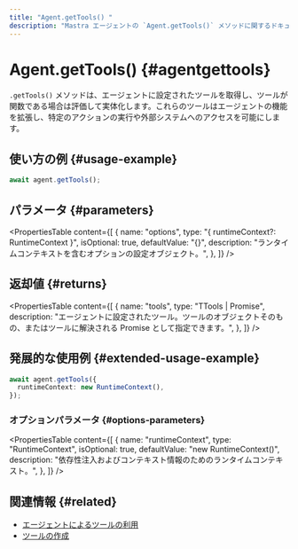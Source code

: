 ```yaml
---
title: "Agent.getTools() "
description: "Mastra エージェントの `Agent.getTools()` メソッドに関するドキュメント。エージェントが使用可能なツールを取得します。"
---
```


# Agent.getTools() \{#agentgettools\}

`.getTools()` メソッドは、エージェントに設定されたツールを取得し、ツールが関数である場合は評価して実体化します。これらのツールはエージェントの機能を拡張し、特定のアクションの実行や外部システムへのアクセスを可能にします。

## 使い方の例 \{#usage-example\}

```typescript copy
await agent.getTools();
```

## パラメータ \{#parameters\}

<PropertiesTable
  content={[
{
name: "options",
type: "{ runtimeContext?: RuntimeContext }",
isOptional: true,
defaultValue: "{}",
description: "ランタイムコンテキストを含むオプションの設定オブジェクト。",
},
]}
/>

## 返却値 \{#returns\}

<PropertiesTable
  content={[
{
name: "tools",
type: "TTools | Promise<TTools>",
description: "エージェントに設定されたツール。ツールのオブジェクトそのもの、またはツールに解決される Promise として指定できます。",
},
]}
/>

## 発展的な使用例 \{#extended-usage-example\}

```typescript copy
await agent.getTools({
  runtimeContext: new RuntimeContext(),
});
```

### オプションパラメータ \{#options-parameters\}

<PropertiesTable
  content={[
{
name: "runtimeContext",
type: "RuntimeContext",
isOptional: true,
defaultValue: "new RuntimeContext()",
description: "依存性注入およびコンテキスト情報のためのランタイムコンテキスト。",
},
]}
/>

## 関連情報 \{#related\}

* [エージェントによるツールの利用](/docs/agents/using-tools-and-mcp)
* [ツールの作成](/docs/tools-mcp/overview)